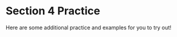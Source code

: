 # Section 4 Practice

Here are some additional practice and examples for you to try out!


```

```


```

```


```

```


```

```


```

```
